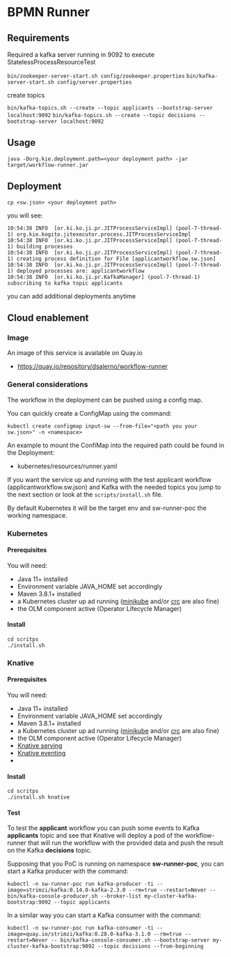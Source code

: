 # BPMN Runner

## Requirements

Required a kafka server running in 9092 to execute StatelessProcessResourceTest

```bin/zookeeper-server-start.sh config/zookeeper.properties```
```bin/kafka-server-start.sh config/server.properties```

create topics

```bin/kafka-topics.sh --create --topic applicants --bootstrap-server localhost:9092```
```bin/kafka-topics.sh --create --topic decisions --bootstrap-server localhost:9092```


## Usage

```java -Dorg.kie.deployment.path=<your deployment path> -jar target/workflow-runner.jar```

## Deployment

```cp <sw.json> <your deployment path>```

you will see:

```
10:54:38 INFO  [or.ki.ko.ji.pr.JITProcessServiceImpl] (pool-7-thread-1) org.kie.kogito.jitexecutor.process.JITProcessServiceImpl
10:54:38 INFO  [or.ki.ko.ji.pr.JITProcessServiceImpl] (pool-7-thread-1) building processes
10:54:38 INFO  [or.ki.ko.ji.pr.JITProcessServiceImpl] (pool-7-thread-1) creating process definition for File [applicantworkflow.sw.json]
10:54:38 INFO  [or.ki.ko.ji.pr.JITProcessServiceImpl] (pool-7-thread-1) deployed processes are: applicantworkflow
10:54:38 INFO  [or.ki.ko.ji.pr.KafkaManager] (pool-7-thread-1) subscribing to kafka topic applicants
```
you can add additional deployments anytime

## Cloud enablement
### Image
An image of this service is available on Quay.io
- https://quay.io/repository/dsalerno/workflow-runner

### General considerations
The workflow in the deployment can be pushed using a config map. 

You can quickly create a ConfigMap using the command:

``` kubectl create configmap input-sw --from-file="<path you your sw.json>" -n <namespace> ```

An example to mount the ConfiMap into the required path could be found in the Deployment:
- kubernetes/resources/runner.yaml

If you want the service up and running with the test applicant workflow (applicantworkflow.sw.json) and Kafka with the needed topics you 
jump to the next section or look at the ```scripts/install.sh``` file. 

By default Kubernetes it will be the target env and sw-runner-poc the working namespace.

### Kubernetes
#### Prerequisites
You will need:
- Java 11+ installed
- Environment variable JAVA_HOME set accordingly
- Maven 3.8.1+ installed
- a Kubernetes cluster up ad running ([minikube](https://kubernetes.io/docs/tasks/tools/install-minikube/) and/or [crc](https://developers.redhat.com/products/codeready-containers/overview) are also fine)
- the OLM component active (Operator Lifecycle Manager)
#### Install
```
cd scritps
./install.sh
```
### Knative
#### Prerequisites
You will need:
- Java 11+ installed
- Environment variable JAVA_HOME set accordingly
- Maven 3.8.1+ installed
- a Kubernetes cluster up ad running ([minikube](https://kubernetes.io/docs/tasks/tools/install-minikube/) and/or [crc](https://developers.redhat.com/products/codeready-containers/overview) are also fine)
- the OLM component active (Operator Lifecycle Manager)
- [Knative serving](https://knative.dev/docs/install/)
- [Knative eventing]((https://knative.dev/docs/install/))
- 
#### Install
```
cd scritps
./install.sh knative
```

#### Test
To test the **applicant** workflow you can push some events to Kafka **applicants** topic and see that Knative will deploy 
a pod of the workflow-runner that will run the workflow with the provided data and push the result on the Kafka 
**decisions** topic.

Supposing that you PoC is running on namespace **sw-runner-poc**, you can start a Kafka producer with the command:

```kubectl -n sw-runner-poc run kafka-producer -ti --image=strimzi/kafka:0.14.0-kafka-2.3.0 --rm=true --restart=Never -- bin/kafka-console-producer.sh --broker-list my-cluster-kafka-bootstrap:9092 --topic applicants ```

In a similar way you can start a Kafka consumer with the command:

```kubectl -n sw-runner-poc run kafka-consumer -ti --image=quay.io/strimzi/kafka:0.28.0-kafka-3.1.0 --rm=true --restart=Never -- bin/kafka-console-consumer.sh --bootstrap-server my-cluster-kafka-bootstrap:9092 --topic decisions --from-beginning```